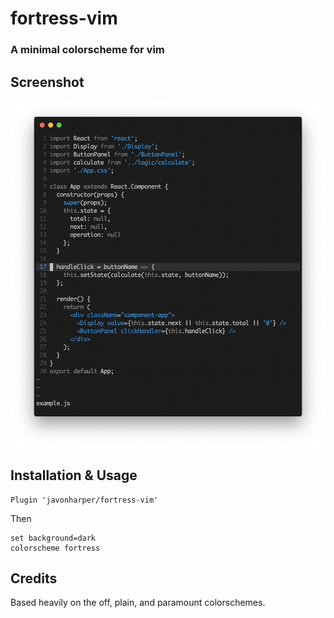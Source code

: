 # fortress-vim

### A minimal colorscheme for vim

## Screenshot

![Screenshot](screenshot.png)


## Installation & Usage

```
Plugin 'javonharper/fortress-vim'
```

Then

```
set background=dark
colorscheme fortress
```

## Credits

Based heavily on the off, plain, and paramount colorschemes.
